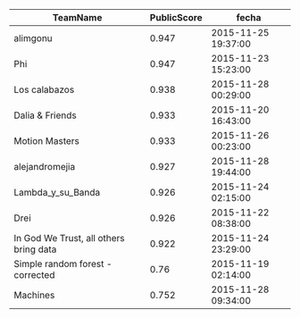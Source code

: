  TeamName| PublicScore|fecha
---|---|---
alimgonu|0.947|2015-11-25 19:37:00
Phi|0.947|2015-11-23 15:23:00
Los calabazos|0.938|2015-11-28 00:29:00
Dalia & Friends|0.933|2015-11-20 16:43:00
Motion Masters|0.933|2015-11-26 00:23:00
alejandromejia|0.927|2015-11-28 19:44:00
Lambda_y_su_Banda|0.926|2015-11-24 02:15:00
Drei|0.926|2015-11-22 08:38:00
In God We Trust, all others bring data|0.922|2015-11-24 23:29:00
Simple random forest - corrected|0.76|2015-11-19 02:14:00
Machines|0.752|2015-11-28 09:34:00
